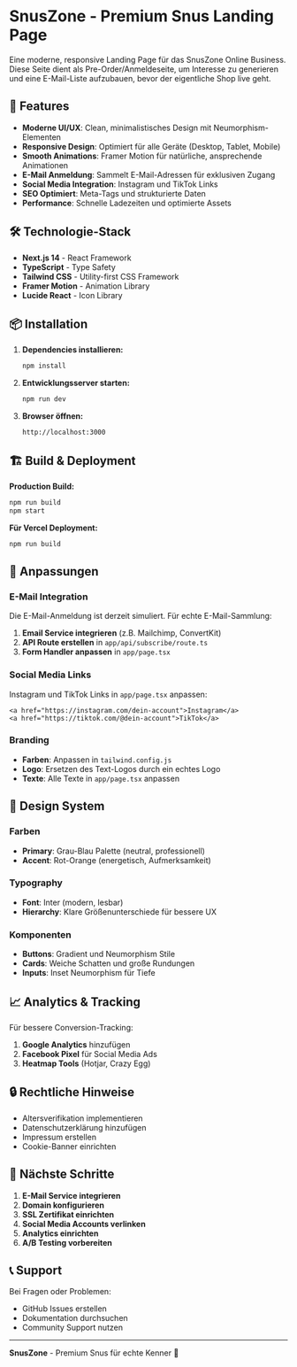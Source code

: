 # SnusZone - Premium Snus Landing Page

Eine moderne, responsive Landing Page für das SnusZone Online Business. Diese Seite dient als Pre-Order/Anmeldeseite, um Interesse zu generieren und eine E-Mail-Liste aufzubauen, bevor der eigentliche Shop live geht.

## 🚀 Features

- **Moderne UI/UX**: Clean, minimalistisches Design mit Neumorphism-Elementen
- **Responsive Design**: Optimiert für alle Geräte (Desktop, Tablet, Mobile)
- **Smooth Animations**: Framer Motion für natürliche, ansprechende Animationen
- **E-Mail Anmeldung**: Sammelt E-Mail-Adressen für exklusiven Zugang
- **Social Media Integration**: Instagram und TikTok Links
- **SEO Optimiert**: Meta-Tags und strukturierte Daten
- **Performance**: Schnelle Ladezeiten und optimierte Assets

## 🛠️ Technologie-Stack

- **Next.js 14** - React Framework
- **TypeScript** - Type Safety
- **Tailwind CSS** - Utility-first CSS Framework
- **Framer Motion** - Animation Library
- **Lucide React** - Icon Library

## 📦 Installation

1. **Dependencies installieren:**
   ```bash
   npm install
   ```

2. **Entwicklungsserver starten:**
   ```bash
   npm run dev
   ```

3. **Browser öffnen:**
   ```
   http://localhost:3000
   ```

## 🏗️ Build & Deployment

**Production Build:**
```bash
npm run build
npm start
```

**Für Vercel Deployment:**
```bash
npm run build
```

## 📱 Anpassungen

### E-Mail Integration
Die E-Mail-Anmeldung ist derzeit simuliert. Für echte E-Mail-Sammlung:

1. **Email Service integrieren** (z.B. Mailchimp, ConvertKit)
2. **API Route erstellen** in `app/api/subscribe/route.ts`
3. **Form Handler anpassen** in `app/page.tsx`

### Social Media Links
Instagram und TikTok Links in `app/page.tsx` anpassen:
```tsx
<a href="https://instagram.com/dein-account">Instagram</a>
<a href="https://tiktok.com/@dein-account">TikTok</a>
```

### Branding
- **Farben**: Anpassen in `tailwind.config.js`
- **Logo**: Ersetzen des Text-Logos durch ein echtes Logo
- **Texte**: Alle Texte in `app/page.tsx` anpassen

## 🎨 Design System

### Farben
- **Primary**: Grau-Blau Palette (neutral, professionell)
- **Accent**: Rot-Orange (energetisch, Aufmerksamkeit)

### Typography
- **Font**: Inter (modern, lesbar)
- **Hierarchy**: Klare Größenunterschiede für bessere UX

### Komponenten
- **Buttons**: Gradient und Neumorphism Stile
- **Cards**: Weiche Schatten und große Rundungen
- **Inputs**: Inset Neumorphism für Tiefe

## 📈 Analytics & Tracking

Für bessere Conversion-Tracking:

1. **Google Analytics** hinzufügen
2. **Facebook Pixel** für Social Media Ads
3. **Heatmap Tools** (Hotjar, Crazy Egg)

## 🔒 Rechtliche Hinweise

- Altersverifikation implementieren
- Datenschutzerklärung hinzufügen
- Impressum erstellen
- Cookie-Banner einrichten

## 🚀 Nächste Schritte

1. **E-Mail Service integrieren**
2. **Domain konfigurieren**
3. **SSL Zertifikat einrichten**
4. **Social Media Accounts verlinken**
5. **Analytics einrichten**
6. **A/B Testing vorbereiten**

## 📞 Support

Bei Fragen oder Problemen:
- GitHub Issues erstellen
- Dokumentation durchsuchen
- Community Support nutzen

---

**SnusZone** - Premium Snus für echte Kenner 🚬